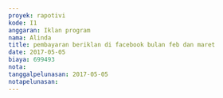 ```yaml
---
proyek: rapotivi
kode: I1
anggaran: Iklan program
nama: Alinda
title: pembayaran beriklan di facebook bulan feb dan maret
date: 2017-05-05
biaya: 699493
nota:
tanggalpelunasan: 2017-05-05
notapelunasan:
---
```

